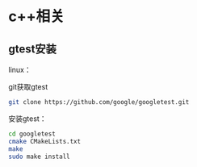 # c++相关

## gtest安装

linux：

git获取gtest

```sh
git clone https://github.com/google/googletest.git
```

安装gtest：

```sh
cd googletest
cmake CMakeLists.txt
make
sudo make install
```